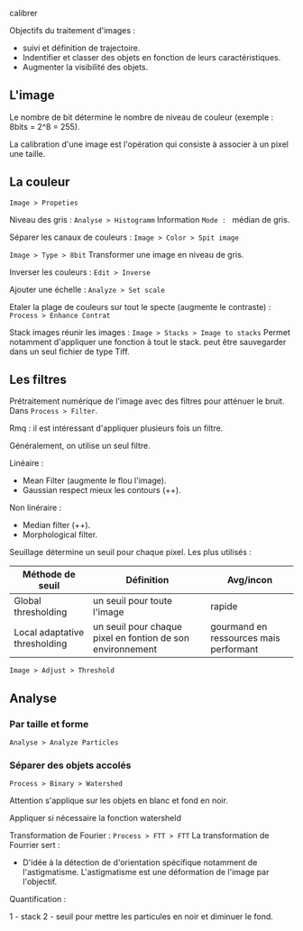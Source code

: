 calibrer 

Objectifs du traitement d'images :
* suivi et définition de trajectoire.
* Indentifier et classer des objets en fonction de leurs caractéristiques.
* Augmenter la visibilité des objets.

## L'image 

Le nombre de bit détermine le nombre de niveau de couleur (exemple : 8bits = 2^8 = 255).

La calibration d'une image est l'opération qui consiste à associer à un pixel une taille.

## La couleur

`Image > Propeties`

Niveau des gris : `Analyse > Histogramm`
Information 
`Mode : ` médian de gris.

Séparer les canaux de couleurs : `Image > Color > Spit image`

`Image > Type > 8bit` Transformer une image en niveau de gris.

Inverser les couleurs : `Edit > Inverse`

Ajouter une échelle : `Analyze > Set scale`

Etaler la plage de couleurs sur tout le specte (augmente le contraste) : `Process > Enhance Contrat`

Stack images réunir les images : `Image > Stacks > Image to stacks`
Permet notamment d'appliquer une fonction à tout le stack.
peut être sauvegarder dans un seul fichier de type Tiff.

## Les filtres 

Prétraitement numérique de l'image avec des filtres pour atténuer le bruit. Dans `Process > Filter`.

Rmq : il est intéressant d'appliquer plusieurs fois un filtre.

Généralement, on utilise un seul filtre.

Linéaire :
* Mean Filter (augmente le flou l'image).
* Gaussian respect mieux les contours (++).

Non linéraire :
* Median filter (++).
* Morphological filter.

Seuillage détermine un seuil pour chaque pixel. Les plus utilisés :

| Méthode de seuil | Définition | Avg/incon |
|---|---|---|
| Global thresholding | un seuil pour toute l'image | rapide  |
| Local adaptative thresholding | un seuil pour chaque pixel en fontion de son environnement | gourmand en ressources mais performant |

`Image > Adjust > Threshold`


## Analyse

### Par taille et forme 

`Analyse > Analyze Particles`

### Séparer des objets accolés

`Process > Binary > Watershed`

Attention s'applique sur les objets en blanc et fond en noir.


Appliquer si nécessaire la fonction watersheld


Transformation de Fourier : `Process > FTT > FTT`
La transformation de Fourrier sert :
* D'idée à la détection de d'orientation spécifique notamment de l'astigmatisme. L'astigmatisme est une déformation de l'image par l'objectif.

Quantification :

1 - stack
2 - seuil pour mettre les particules en noir et diminuer le fond.
